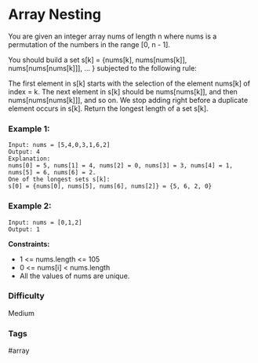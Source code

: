 # Array Nesting

You are given an integer array nums of length n where nums is a permutation of the numbers in the range [0, n - 1].

You should build a set s[k] = {nums[k], nums[nums[k]], nums[nums[nums[k]]], ... } subjected to the following rule:

The first element in s[k] starts with the selection of the element nums[k] of index = k.
The next element in s[k] should be nums[nums[k]], and then nums[nums[nums[k]]], and so on.
We stop adding right before a duplicate element occurs in s[k].
Return the longest length of a set s[k].

### Example 1:

```
Input: nums = [5,4,0,3,1,6,2]
Output: 4
Explanation:
nums[0] = 5, nums[1] = 4, nums[2] = 0, nums[3] = 3, nums[4] = 1, nums[5] = 6, nums[6] = 2.
One of the longest sets s[k]:
s[0] = {nums[0], nums[5], nums[6], nums[2]} = {5, 6, 2, 0}
```

### Example 2:

```
Input: nums = [0,1,2]
Output: 1
```

**Constraints:**

-   1 <= nums.length <= 105
-   0 <= nums[i] < nums.length
-   All the values of nums are unique.

### Difficulty

Medium

### Tags

#array
